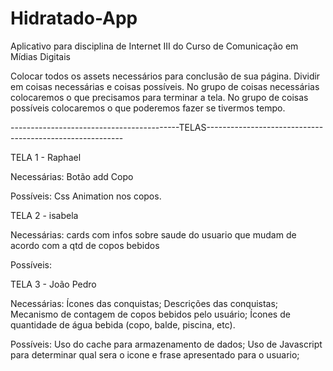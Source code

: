 # Hidratado-App
Aplicativo para disciplina de Internet III do Curso de Comunicação em Mídias Digitais

Colocar todos os assets necessários para conclusão de sua página.
Dividir em coisas necessárias e coisas possíveis. 
No grupo de coisas necessárias colocaremos o que precisamos para terminar a tela.
No grupo de coisas possíveis colocaremos o que poderemos fazer se tivermos tempo.


------------------------------------------TELAS---------------------------------------------------------

TELA 1 - Raphael

Necessárias:
Botão add Copo

Possíveis:
Css Animation nos copos.


TELA 2 - isabela

Necessárias:
cards com infos sobre saude do usuario que mudam de acordo com a qtd de copos bebidos

Possíveis:




TELA 3 - João Pedro

Necessárias:
Ícones das conquistas;
Descrições das conquistas;
Mecanismo de contagem de copos bebidos pelo usuário;
Ícones de quantidade de água bebida (copo, balde, piscina, etc).

Possíveis:
Uso do cache para armazenamento de dados;
Uso de Javascript para determinar qual sera o icone e frase apresentado para o usuario;
